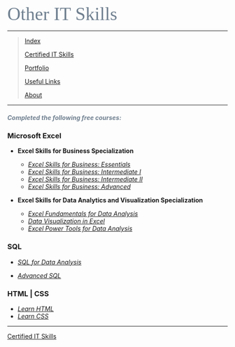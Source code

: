 <span style="font-family:Papyrus; font-size:3em; color:SlateGray;">Other IT Skills</span>

---

> [Index](index.md)
> 
> [Certified IT Skills](certified_skills.md)
>
> [Portfolio](portfolio.md)
> 
> [Useful Links](links.md)
> 
> [About](about.md)

---
<!--

-->

<h5 style='color:SlateGray;'><i>Completed the following free courses:</i></h5>

### Microsoft Excel

* **Excel Skills for Business Specialization**

  * _[Excel Skills for Business: Essentials](excel_skills_for_business_essentials.md)_
  * _[Excel Skills for Business: Intermediate I](excel_skills_for_business_intermediate_1.md)_
  * _[Excel Skills for Business: Intermediate II](excel_skills_for_business_intermediate_2.md)_
  * _[Excel Skills for Business: Advanced](excel_skills_for_business_advanced.md)_

* **Excel Skills for Data Analytics and Visualization Specialization**

  * _[Excel Fundamentals for Data Analysis](excel_fundamentals_for_data_analysis.md)_
  * _[Data Visualization in Excel](data_visualization_in_excel.md)_
  * _[Excel Power Tools for Data Analysis](excel_power_tools_for_data_analysis.md)_

<!---
### Python

* _[Python for Data Analysis](other_skills_docs/python_for_data_analysis.md)_

### R Language

* _[Learn-R](other_skills_docs/learn_R.md)_
--->

### SQL

* _[SQL for Data Analysis](other_skills_docs/sql_for_data_analysis.md)_

* _[Advanced SQL](other_skills_docs/advanced_sql.md)_

### HTML | CSS

* _[Learn HTML](other_skills_docs/learn_html.md)_
* _[Learn CSS](other_skills_docs/learn_css.md)_

<!---
### Java

* _[Learn Java](other_skills_docs/learn_java.md)_
--->
<hr>

[Certified IT Skills](certified_skills.md)
